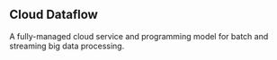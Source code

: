 ## Cloud Dataflow

A fully-managed cloud service and programming model for batch
and streaming big data processing.

